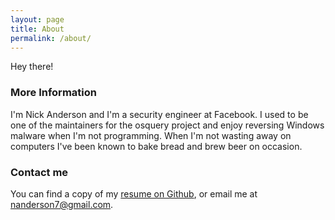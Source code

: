 ```yaml
---
layout: page
title: About
permalink: /about/
---
```


Hey there!

### More Information

I'm Nick Anderson and I'm a security engineer at Facebook. I used to be one of 
the maintainers for the osquery project and enjoy reversing Windows malware when 
I'm not programming. When I'm not wasting away on computers I've been known to 
bake bread and brew beer on occasion.

### Contact me

You can find a copy of my [resume on Github](https://github.com/muffins/resume/blob/master/resume_full_cv.pdf), or email me at [nanderson7@gmail.com](mailto:nanderson7@gmail.com).